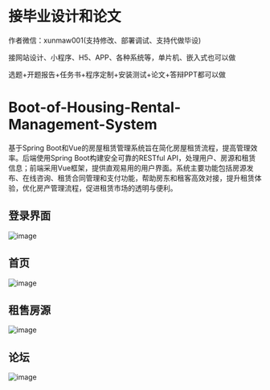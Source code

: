 # 接毕业设计和论文
作者微信：xunmaw001(支持修改、部署调试、支持代做毕设)

接网站设计、小程序、H5、APP、各种系统等，单片机、嵌入式也可以做

选题+开题报告+任务书+程序定制+安装测试+论文+答辩PPT都可以做
# Boot-of-Housing-Rental-Management-System
基于Spring Boot和Vue的房屋租赁管理系统旨在简化房屋租赁流程，提高管理效率。后端使用Spring Boot构建安全可靠的RESTful API，处理用户、房源和租赁信息；前端采用Vue框架，提供直观易用的用户界面。系统主要功能包括房源发布、在线咨询、租赁合同管理和支付功能，帮助房东和租客高效对接，提升租赁体验，优化房产管理流程，促进租赁市场的透明与便利。
## 登录界面
![image](https://github.com/user-attachments/assets/f0c26940-e2e2-42c1-9b05-2493e989a2dc)
## 首页
![image](https://github.com/user-attachments/assets/c5b3af83-e8ac-4e92-865b-0c9cb0e5172f)
## 租售房源
![image](https://github.com/user-attachments/assets/35f57a99-14cb-4573-a73c-5ace42bd1426)
## 论坛
![image](https://github.com/user-attachments/assets/1ea351f2-0476-419e-9617-80b036ad6df2)
